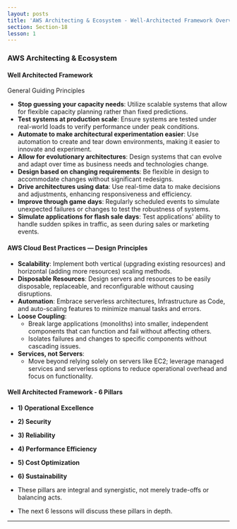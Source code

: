 ```yaml
---
layout: posts
title: 'AWS Architecting & Ecosystem - Well-Architected Framework Overview'
section: Section-18
lesson: 1
---
```


### AWS Architecting & Ecosystem

#### Well Architected Framework

General Guiding Principles

- **Stop guessing your capacity needs**: Utilize scalable systems that allow for flexible capacity planning rather than fixed predictions.
- **Test systems at production scale**: Ensure systems are tested under real-world loads to verify performance under peak conditions.
- **Automate to make architectural experimentation easier**: Use automation to create and tear down environments, making it easier to innovate and experiment.
- **Allow for evolutionary architectures**: Design systems that can evolve and adapt over time as business needs and technologies change.
- **Design based on changing requirements**: Be flexible in design to accommodate changes without significant redesigns.
- **Drive architectures using data**: Use real-time data to make decisions and adjustments, enhancing responsiveness and efficiency.
- **Improve through game days**: Regularly scheduled events to simulate unexpected failures or changes to test the robustness of systems.
- **Simulate applications for flash sale days**: Test applications' ability to handle sudden spikes in traffic, as seen during sales or marketing events.

<!-- pagebreak -->

#### AWS Cloud Best Practices — Design Principles

- **Scalability**: Implement both vertical (upgrading existing resources) and horizontal (adding more resources) scaling methods.
- **Disposable Resources**: Design servers and resources to be easily disposable, replaceable, and reconfigurable without causing disruptions.
- **Automation**: Embrace serverless architectures, Infrastructure as Code, and auto-scaling features to minimize manual tasks and errors.
- **Loose Coupling**:
  - Break large applications (monoliths) into smaller, independent components that can function and fail without affecting others.
  - Isolates failures and changes to specific components without cascading issues.
- **Services, not Servers**:
  - Move beyond relying solely on servers like EC2; leverage managed services and serverless options to reduce operational overhead and focus on functionality.

<!-- pagebreak -->

#### Well Architected Framework - 6 Pillars

- **1) Operational Excellence**
- **2) Security**
- **3) Reliability**
- **4) Performance Efficiency**
- **5) Cost Optimization**
- **6) Sustainability**
- These pillars are integral and synergistic, not merely trade-offs or balancing acts.

- The next 6 lessons will discuss these pillars in depth.

---
